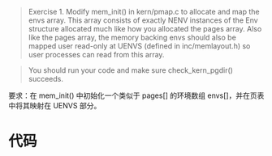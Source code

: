 >Exercise 1. Modify mem_init() in kern/pmap.c to allocate and map the envs array. This array consists of exactly NENV instances of the Env structure allocated much like how you allocated the pages array. Also like the pages array, the memory backing envs should also be mapped user read-only at UENVS (defined in inc/memlayout.h) so user processes can read from this array.

>You should run your code and make sure check_kern_pgdir() succeeds.

要求：在 mem_init() 中初始化一个类似于 pages[] 的环境数组 envs[]，并在页表中将其映射在 UENVS 部分。

# 代码

